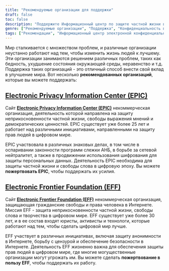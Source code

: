 ```yaml
---
title: "Рекомендуемые организации для поддержки"
draft: false
toc: false
description: "Поддержите Информационный центр по защите частной жизни в Интернете (EPIC) и Фонд электронных рубежей (EFF), чтобы защитить частную жизнь в Интернете, свободу слова и демократические ценности. Пожертвовать на защиту прав и свобод человека в цифровом мире."
genre: ["Рекомендуемые организации", "Поддержка", "Конфиденциальность в Интернете", "Свобода слова", "Демократические ценности", "EPIC", "EFF", "Конфиденциальность", "Гражданские свободы", "Права человека", "Цифровой активизм", "Некоммерческие организации", "Пожертвование", "Цифровые права", "Защита информации", "Кибербезопасность", "Нейтралитет", "Анонимность в Интернете", "Цензура"]
tags: ["Рекомендации", "Информационный центр электронной конфиденциальности", "EPIC", "Фонд электронных рубежей", "EFF", "конфиденциальность", "свобода слова", "демократические ценности", "миссия", "гражданские свободы", "права человека", "адвокаты", "активисты", "технологи", "свобода слова", "цифровое творчество", "пожертвование", "конфиденциальность в Интернете", "сетевые права", "защита информации", "кибербезопасность", "сетевой нейтралитет", "анонимность в Интернете", "цензура", "некоммерческие организации", "цифровой активизм", "поддержка", "цифровой мир"]
---
```


Мир сталкивается с множеством проблем, и различные организации неустанно работают над тем, чтобы изменить жизнь людей к лучшему. Эти организации занимаются решением различных проблем, таких как бедность, ухудшение состояния окружающей среды, неравенство и т.д. Поддержка таких организаций - это отличный способ внести свой вклад в улучшение мира. Вот несколько **рекомендованных организаций**, которые вы можете поддержать:

## [Electronic Privacy Information Center (EPIC)](https://donatenow.networkforgood.org/epic)

Сайт [**Electronic Privacy Information Center (EPIC)**](https://donatenow.networkforgood.org/epic) некоммерческая организация, деятельность которой направлена на защиту неприкосновенности частной жизни, свободы выражения мнений и демократических ценностей. EPIC существует уже более 25 лет и работает над различными инициативами, направленными на защиту прав людей в цифровом мире.

EPIC участвовала в различных знаковых делах, в том числе в оспаривании законности программ слежки АНБ, в борьбе за сетевой нейтралитет, а также в продвижении использования шифрования для защиты персональных данных. Деятельность EPIC необходима для защиты частной жизни и свободы слова в цифровую эпоху. Вы можете **пожертвовать EPIC**, чтобы поддержать их усилия.

## [Electronic Frontier Foundation (EFF)](https://www.eff.org/issues/bloggers/legal/join)

Сайт [**Electronic Frontier Foundation (EFF)**](https://www.eff.org/issues/bloggers/legal/join) некоммерческая организация, защищающая гражданские свободы и права человека в Интернете. Миссия EFF - защита неприкосновенности частной жизни, свободы слова и творчества в цифровом мире. EFF существует уже более 30 лет, и в ее состав входят юристы, активисты и технологи, которые работают над тем, чтобы сделать цифровой мир лучше.

EFF участвует в различных инициативах, включая защиту анонимности в Интернете, борьбу с цензурой и обеспечение безопасности в Интернете. Деятельность EFF жизненно важна для обеспечения защиты прав людей в цифровом мире, где многие могущественные организации могут угрожать им. Вы можете сделать **пожертвование в пользу EFF**, чтобы поддержать их работу.
